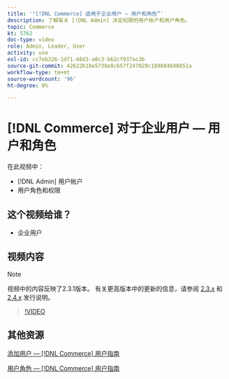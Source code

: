 ```yaml
---
title: '"[!DNL Commerce] 适用于企业用户 — 用户和角色”'
description: 了解有关 [!DNL Admin] 决定权限的用户帐户和用户角色。
topic: Commerce
kt: 5762
doc-type: video
role: Admin, Leader, User
activity: use
exl-id: cc7eb326-1df1-48d3-a8c3-b62cf937ac3b
source-git-commit: 42622b18e5738e8cb57f247029c189884698851a
workflow-type: tm+mt
source-wordcount: '96'
ht-degree: 0%

---
```


# [!DNL Commerce] 对于企业用户 — 用户和角色

在此视频中：

- [!DNL Admin] 用户帐户
- 用户角色和权限

## 这个视频给谁？

- 企业用户

## 视频内容

>[!NOTE]
>
>视频中的内容反映了2.3.1版本。 有关更高版本中的更新的信息，请参阅 [ 2.3.x](https://devdocs.magento.com/guides/v2.3/release-notes/bk-release-notes.html) 和 [2.4.x](https://devdocs.magento.com/guides/v2.4/release-notes/bk-release-notes.html) 发行说明。

>[!VIDEO](https://video.tv.adobe.com/v/35947?quality=12&learn=on)

## 其他资源

[添加用户 —  [!DNL Commerce] 用户指南](https://docs.magento.com/user-guide/system/permissions-users-all.html)

[用户角色 —  [!DNL Commerce] 用户指南](https://docs.magento.com/user-guide/system/permissions-user-roles.html)
